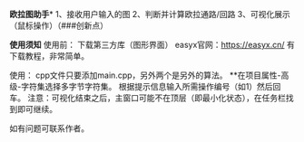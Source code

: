 ******欧拉图助手*******
1、接收用户输入的图
2、判断并计算欧拉通路/回路
3、可视化展示（鼠标操作）（###创新点）


********使用须知********
使用前：
下载第三方库（图形界面）
easyx官网：https://easyx.cn/
有下载教程，非常简单。

使用：
cpp文件只要添加main.cpp，另外两个是另外的算法。
**在项目属性-高级-字符集选择多字节字符集。
根据提示信息输入所需操作编号（如1）然后回车。
注意：可视化结束之后，主窗口可能不在顶层（即最小化状态），在任务栏找到即可继续。

如有问题可联系作者。
